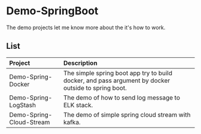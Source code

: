 # Demo-SpringBoot
The demo projects let me know more about the it's how to work.

## List

| Project | Description |
|:------ |:----------- |
| Demo-Spring-Docker | The simple spring boot app try to build docker, and pass argument by docker outside to spring boot. |
| Demo-Spring-LogStash | The demo of how to send log message to ELK stack. |
| Demo-Spring-Cloud-Stream | The demo of simple spring cloud stream with kafka. |
